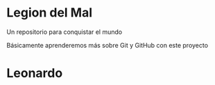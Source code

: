 # Legion del Mal
Un repositorio para conquistar el mundo

Básicamente aprenderemos más sobre Git y GitHub con este proyecto

# Leonardo

